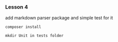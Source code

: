### Lesson 4
add markdown parser package and simple test for it

```
composer install
```

```
mkdir Unit in tests folder
```
